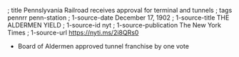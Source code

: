 ; title Pennslyvania Railroad receives approval for terminal and tunnels
; tags pennrr penn-station
; 1-source-date December 17, 1902
; 1-source-title THE ALDERMEN YIELD
; 1-source-id nyt
; 1-source-publication The New York Times
; 1-source-url https://nyti.ms/2i8QRs0

- Board of Aldermen approved tunnel franchise by one vote

